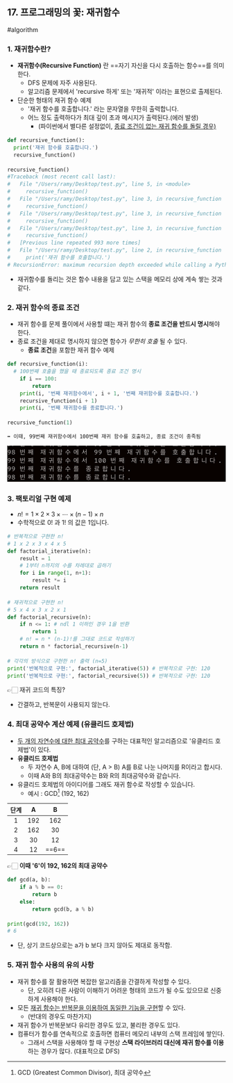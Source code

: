 ## 17. 프로그래밍의 꽃: 재귀함수
#algorithm 

### 1. 재귀함수란?

- **재귀함수(Recursive Function)** 란 ==자기 자신을 다시 호출하는 함수==를 의미한다.
  - DFS 문제에 자주 사용된다. 
  - 알고리즘 문제에서 'recursive 하게' 또는 '재귀적' 이라는 표현으로 출제된다.
- 단순한 형태의 재귀 함수 예제
  - '재귀 함수를 호출합니다.' 라는 문자열을 무한히 출력합니다.
  - 어느 정도 출력하다가 최대 깊이 초과 메시지가 출력된다.(에러 발생)
    - (파이썬에서 별다른 설정없이, <u>종료 조건이 없는 재귀 함수를 돌릴 경우)</u>

```python
def recursive_function():
  print('재귀 함수를 호출합니다.')
  recursive_function()
  
recursive_function()
#Traceback (most recent call last):
#   File "/Users/ramy/Desktop/test.py", line 5, in <module>
#     recursive_function()
#   File "/Users/ramy/Desktop/test.py", line 3, in recursive_function
#     recursive_function()
#   File "/Users/ramy/Desktop/test.py", line 3, in recursive_function
#     recursive_function()
#   File "/Users/ramy/Desktop/test.py", line 3, in recursive_function
#     recursive_function()
#   [Previous line repeated 993 more times]
#   File "/Users/ramy/Desktop/test.py", line 2, in recursive_function
#     print('재귀 함수를 호출합니다.')
# RecursionError: maximum recursion depth exceeded while calling a Python object

```
- 재귀함수를 돌리는 것은 함수 내용을 담고 있는 스택을 메모리 상에 계속 쌓는 것과 같다. 


### 2. 재귀 함수의 종료 조건

- 재귀 함수를 문제 풀이에서 사용할 떄는 재귀 함수의 **종료 조건을 반드시 명시**해야 한다.
- 종료 조건을 제대로 명시하지 않으면 함수가 *무한히 호출* 될 수 있다.
  - **종료 조건**을 포함한 재귀 함수 예제

```python
def recursive_function(i):
  # 100번째 호출을 했을 때 종료되도록 종료 조건 명시
	if i == 100:
		return
	print(i, '번째 재귀함수에서', i + 1, '번째 재귀함수를 호출합니다.')
	recursive_function(i + 1)
	print(i, '번째 재귀함수를 종료합니다.')
  
recursive_function(1)
```

    ➡️ 이때, 99번째 재귀함수에서 100번째 재귀 함수를 호출하고, 종료 조건이 충족됨
![](assets/Pasted%20image%2020230226021925.png)


### 3. 팩토리얼 구현 예제

- $n! = 1 \times 2 \times 3 \times \cdots \times (n - 1) \times n$
- 수학적으로 $0!$ 과 $1!$ 의 값은 1입니다.

```python
# 반복적으로 구현한 n!
# 1 x 2 x 3 x 4 x 5
def factorial_iterative(n):
	result = 1
    # 1부터 n까지의 수를 차례대로 곱하기
    for i in range(1, n+1):
	    result *= i
    return result
  
# 재귀적으로 구현한 n!
# 5 x 4 x 3 x 2 x 1
def factorial_recursive(n):
    if n <= 1: # ndl 1 이하인 경우 1을 반환
	    return 1
    # n! = n * (n-1)!를 그대로 코드로 작성하기
    return n * factorial_recursive(n-1)
  
# 각각의 방식으로 구현한 n! 출력 (n=5)
print('반복적으로 구현:', factorial_iterative(5)) # 반복적으로 구현: 120
print('반복적으로 구현:', factorial_recursive(5)) # 반복적으로 구현: 120
```

  👉🏻 재귀 코드의 특징? 
  - 간결하고, 반복문이 사용되지 않는다. 


### 4. 최대 공약수 계산 예제 (유클리드 호제법)

- <u>두 개의 자연수에 대한 최대 공약수</u>를 구하는 대표적인 알고리즘으로 '유클리드 호제법'이 있다.
- **유클리드 호제법**
	- 두 자연수 A, B에 대하여 (단, A > B) A를 B로 나눈 나머지를 R이라고 합시다. 
	- 이때 A와 B의 최대공약수는 B와 R의 최대공약수와 같습니다. 
- 유클리드 호제법의 아이디어를 그래도 재귀 함수로 작성할 수 있습니다. 
	- 예시 : GCD[^GCD] (192, 162)

| 단계 |  A   |   B   |
| :--: | :--: | :---: |
|  1   | 192  |  162  |
|  2   | 162  |  30   |
|  3   |  30  |  12   |
|  4   |  12  | ==6== |
👉🏻 **이때 '6'이 192, 162의 최대 공약수**

```python
def gcd(a, b):
	if a % b == 0:
	    return b
	else:
	    return gcd(b, a % b)
  
print(gcd(192, 162))
# 6
```
- 단, 상기 코드상으로는 a가 b 보다 크지 않아도 제대로 동작함.


### 5. 재귀 함수 사용의 유의 사항

- 재귀 함수를 잘 활용하면 복잡한 알고리즘을 간결하게 작성할 수 있다. 
	- 단, 오히려 다른 사람이 이해하기 어려운 형태의 코드가 될 수도 있으므로 신중하게 사용해야 한다. 
- 모든 <u>재귀 함수는 반복문을 이용하여 동일한 기능을 구현</u>할 수 있다. 
	- (반대의 경우도 마찬가지)
- 재귀 함수가 반복문보다 유리한 경우도 있고, 불리한 경우도 있다. 
- 컴퓨터가 함수를 연속적으로 호출하면 컴퓨터 메모리 내부의 스택 프레임에 쌓인다.
	- 그래서 스택을 사용해야 할 때 구현상 **스택 라이브러리 대신에 재귀 함수를 이용** 하는 경우가 많다. (대표적으로 DFS) 


[^GCD]: GCD (Greatest Common Divisor), 최대 공약수